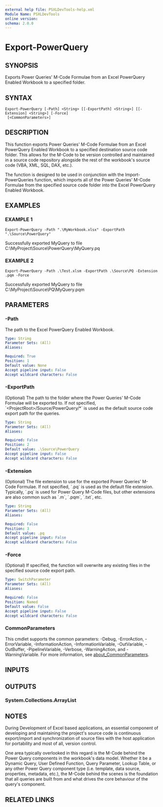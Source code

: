 ```yaml
---
external help file: PSXLDevTools-help.xml
Module Name: PSXLDevTools
online version:
schema: 2.0.0
---
```


# Export-PowerQuery

## SYNOPSIS
Exports Power Queries' M-Code Formulae from an Excel PowerQuery Enabled Workbook to a specified folder.

## SYNTAX

```
Export-PowerQuery [-Path] <String> [[-ExportPath] <String>] [[-Extension] <String>] [-Force]
 [<CommonParameters>]
```

## DESCRIPTION
This function exports Power Queries' M-Code Formulae from an Excel PowerQuery Enabled Workbook to a specified
destination source code folder.
This allows for the M-Code to be version controlled and maintained in a
source code repository alongside the rest of the workbook's source code (VBA, XML, SQL, DAX, etc.).

The function is designed to be used in conjunction with the Import-PowerQueries function, which imports all of
the Power Queries' M-Code Formulae from the specified source code folder into the Excel PowerQuery Enabled Workbook.

## EXAMPLES

### EXAMPLE 1
```
Export-PowerQuery -Path ".\MyWorkbook.xlsx" -ExportPath ".\Source\PowerQuery"
```

Successfully exported MyQuery to file C:\MyProject\Source\PowerQuery\MyQuery.pq

### EXAMPLE 2
```
Export-PowerQuery -Path .\Test.xlsm -ExportPath .\Source\PQ -Extension .pqm -Force
```

Successfully exported MyQuery to file C:\MyProject\Source\PQ\MyQuery.pqm

## PARAMETERS

### -Path
The path to the Excel PowerQuery Enabled Workbook.

```yaml
Type: String
Parameter Sets: (All)
Aliases:

Required: True
Position: 1
Default value: None
Accept pipeline input: False
Accept wildcard characters: False
```

### -ExportPath
(Optional) The path to the folder where the Power Queries' M-Code Formulae will be exported to.
If not specified,
\`\<ProjectRoot\>/Source/PowerQuery/*\` is used as the default source code export path for the queries.

```yaml
Type: String
Parameter Sets: (All)
Aliases:

Required: False
Position: 2
Default value: .\Source\PowerQuery
Accept pipeline input: False
Accept wildcard characters: False
```

### -Extension
(Optional) The file extension to use for the exported Power Queries' M-Code Formulae.
If not specified, \`.pq\` is used
as the default file extension.
Typically, \`.pq\` is used for Power Query M-Code files, but other extensions are also
common such as \`.m\`, \`.pqm\`, \`.txt\`, etc.

```yaml
Type: String
Parameter Sets: (All)
Aliases:

Required: False
Position: 3
Default value: .pq
Accept pipeline input: False
Accept wildcard characters: False
```

### -Force
(Optional) If specified, the function will overwrite any existing files in the specified source code export path.

```yaml
Type: SwitchParameter
Parameter Sets: (All)
Aliases:

Required: False
Position: Named
Default value: False
Accept pipeline input: False
Accept wildcard characters: False
```

### CommonParameters
This cmdlet supports the common parameters: -Debug, -ErrorAction, -ErrorVariable, -InformationAction, -InformationVariable, -OutVariable, -OutBuffer, -PipelineVariable, -Verbose, -WarningAction, and -WarningVariable. For more information, see [about_CommonParameters](http://go.microsoft.com/fwlink/?LinkID=113216).

## INPUTS

## OUTPUTS

### System.Collections.ArrayList
## NOTES
During Development of Excel based applications, an essential component of developing and maintaining the
project's source code is continuous export/import and synchronization of source files with the
host application for portability and most of all, version control.

One area typically overlooked in this regard is the M-Code behind the Power Query components in the workbook's
data model.
Whether it be a Dynamic Query, User Defined Function, Query Parameter, Lookup Table, or any other
Power Query component type (i.e.
template, data source, properties, metadata, etc.), the M-Code behind
the scenes is the foundation that all queries are built from and what drives the core behaviour of the query's
component.

## RELATED LINKS
